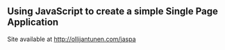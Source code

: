 ## Using JavaScript to create a simple Single Page Application

Site available at http://ollijantunen.com/jaspa


